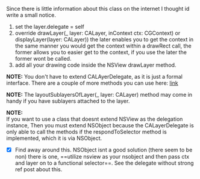 Since there is little information about this class on the internet I thought id write a small notice. <!--more-->  
1. set the layer.delegate = self  
2. override drawLayer(_ layer: CALayer, inContext ctx: CGContext) or displayLayer(layer: CALayer)) the later enables you to get the context in the same manner you would get the context within a drawRect call, the former allows you to easier get to the context, if you use the later the former wont be called.  
3. add all your drawing code inside the NSView drawLayer method.  

**NOTE:** You don't have to extend CALAyerDelegate, as it is just a formal interface. There are a couple of more methods you can use here: [link](https://developer.apple.com/library/mac/documentation/QuartzCore/Reference/CALayerDelegate_protocol/index.html#//apple_ref/occ/instm/NSObject/layoutSublayersOfLayer:) 

**NOTE:** The layoutSublayersOfLayer(_ layer: CALayer) method may come in handy if you have sublayers attached to the layer. 

**NOTE:**  
If you want to use a class that doesnt extend NSView as the delegation instance, Then you must extend NSObject because the CALayerDelegate is only able to call the methods if the respondToSelector method is implemented, which it is via NSObject. 
- [x] Find away around this. NSObject isnt a good solution (there seem to be non) there is one, ==utilize nsview as your nsobject and then pass ctx and layer on to a functional selector==. See the delegate without strong ref post about this. 
